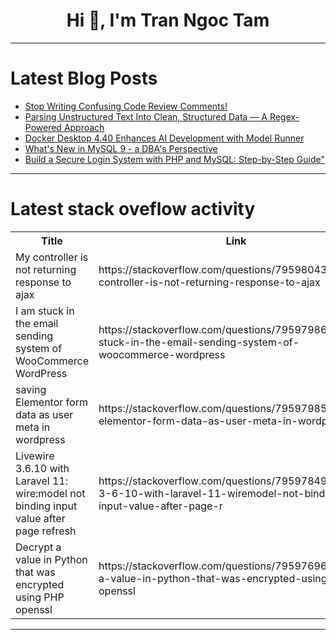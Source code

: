 <h1 align="center">Hi 👋, I'm Tran Ngoc Tam</h1>

---

# Latest Blog Posts 
<!-- BLOG-POST-LIST:START -->
- [Stop Writing Confusing Code Review Comments!](https://dev.to/marcopatino/stop-writing-confusing-code-review-comments-eni)
- [Parsing Unstructured Text Into Clean, Structured Data — A Regex-Powered Approach](https://dev.to/chloe123190241/parsing-unstructured-text-into-clean-structured-data-a-regex-powered-approach-1e65)
- [Docker Desktop 4.40 Enhances AI Development with Model Runner](https://dev.to/ssojet/docker-desktop-440-enhances-ai-development-with-model-runner-5d4k)
- [What&#39;s New in MySQL 9 - a DBA&#39;s Perspective](https://dev.to/bytebase/whats-new-in-mysql-9-a-dbas-perspective-750)
- [Build a Secure Login System with PHP and MySQL: Step-by-Step Guide&quot;](https://dev.to/gyoussef03/build-a-secure-login-system-with-php-and-mysql-step-by-step-guide-17ba)
<!-- BLOG-POST-LIST:END -->

---

# Latest stack oveflow activity
<table>
  <tr><th>Title</th><th>Link</th></tr>
  <!-- STACKOVERFLOW:START --><tr><td>My controller is not returning response to ajax</td><td>https://stackoverflow.com/questions/79598043/my-controller-is-not-returning-response-to-ajax</td></tr><tr><td>I am stuck in the email sending system of WooCommerce WordPress</td><td>https://stackoverflow.com/questions/79597986/i-am-stuck-in-the-email-sending-system-of-woocommerce-wordpress</td></tr><tr><td>saving Elementor form data as user meta in wordpress</td><td>https://stackoverflow.com/questions/79597985/saving-elementor-form-data-as-user-meta-in-wordpress</td></tr><tr><td>Livewire 3.6.10 with Laravel 11: wire:model not binding input value after page refresh</td><td>https://stackoverflow.com/questions/79597849/livewire-3-6-10-with-laravel-11-wiremodel-not-binding-input-value-after-page-r</td></tr><tr><td>Decrypt a value in Python that was encrypted using PHP openssl</td><td>https://stackoverflow.com/questions/79597696/decrypt-a-value-in-python-that-was-encrypted-using-php-openssl</td></tr><!-- STACKOVERFLOW:END -->
</table>

---


